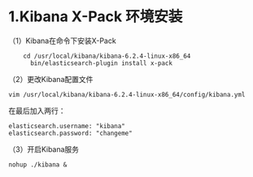 # 1.Kibana X-Pack 环境安装

（1）Kibana在命令下安装X-Pack

```
    cd /usr/local/kibana/kibana-6.2.4-linux-x86_64
      bin/elasticsearch-plugin install x-pack
```

（2）更改Kibana配置文件

```
vim /usr/local/kibana/kibana-6.2.4-linux-x86_64/config/kibana.yml 
```

在最后加入两行：

```
elasticsearch.username: "kibana"
elasticsearch.password: "changeme"
```

（3）开启Kibana服务

```
nohup ./kibana &
```